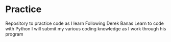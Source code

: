 # Practice
Repository to practice code as I learn
Following Derek Banas Learn to code with Python
I will submit my various coding knowledge as I work through his program
